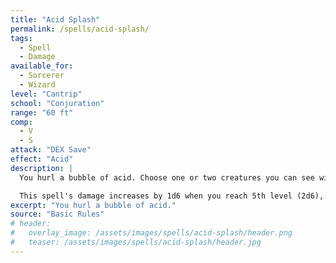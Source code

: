 ```yaml
---
title: "Acid Splash"
permalink: /spells/acid-splash/
tags:
  - Spell
  - Damage
available_for:
  - Sorcerer
  - Wizard
level: "Cantrip"
school: "Conjuration"
range: "60 ft"
comp:
  - V
  - S
attack: "DEX Save"
effect: "Acid"
description: |
  You hurl a bubble of acid. Choose one or two creatures you can see within range. If you choose two, they must be within 5 feet of each other. A target must succeed on a Dexterity saving throw or take 1d6 acid damage.

  This spell's damage increases by 1d6 when you reach 5th level (2d6), 11th level (3d6), and 17th level (4d6).
excerpt: "You hurl a bubble of acid."
source: "Basic Rules"
# header:
#   overlay_image: /assets/images/spells/acid-splash/header.png
#   teaser: /assets/images/spells/acid-splash/header.jpg
---
```


